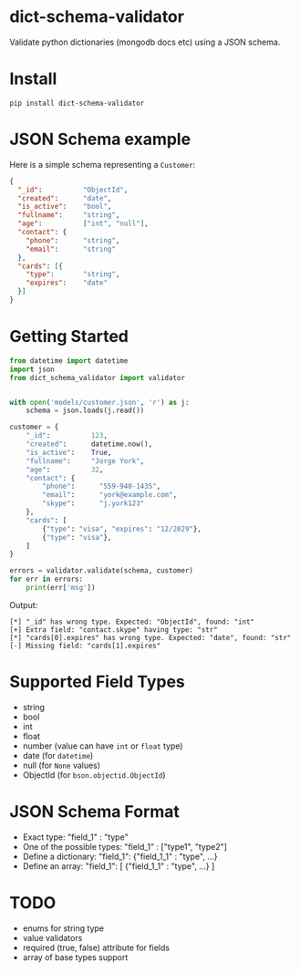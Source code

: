 # dict-schema-validator
Validate python dictionaries (mongodb docs etc) using a JSON schema.


# Install
`pip install dict-schema-validator`


# JSON Schema example
Here is a simple schema representing a `Customer`:
```json
{
  "_id":          "ObjectId",
  "created":      "date",
  "is_active":    "bool",
  "fullname":     "string",
  "age":          ["int", "null"],
  "contact": {
    "phone":      "string",
    "email":      "string"
  },
  "cards": [{
    "type":       "string",
    "expires":    "date"
  }]
}
```

# Getting Started
```python
from datetime import datetime
import json
from dict_schema_validator import validator


with open('models/customer.json', 'r') as j:
    schema = json.loads(j.read())

customer = {
    "_id":          123,
    "created":      datetime.now(),
    "is_active":    True,
    "fullname":     "Jorge York",
    "age":          32,
    "contact": {
        "phone":      "559-940-1435",
        "email":      "york@example.com",
        "skype":      "j.york123"
    },
    "cards": [
        {"type": "visa", "expires": "12/2029"},
        {"type": "visa"},
    ]
}

errors = validator.validate(schema, customer)
for err in errors:
    print(err['msg'])
```

Output:
```
[*] "_id" has wrong type. Expected: "ObjectId", found: "int"
[+] Extra field: "contact.skype" having type: "str"
[*] "cards[0].expires" has wrong type. Expected: "date", found: "str"
[-] Missing field: "cards[1].expires"
```

# Supported Field Types
- string
- bool
- int
- float
- number (value can have `int` or `float` type)
- date (for `datetime`)
- null (for `None` values)
- ObjectId (for `bson.objectid.ObjectId`)


# JSON Schema Format
- Exact type: "field_1" : "type"
- One of the possible types: "field_1" : ["type1", "type2"]
- Define a dictionary: "field_1": {"field_1_1" : "type", ...}
- Define an array: "field_1": [ {"field_1_1" : "type", ...} ]


# TODO
 - enums for string type
 - value validators
 - required (true, false) attribute for fields
 - array of base types support